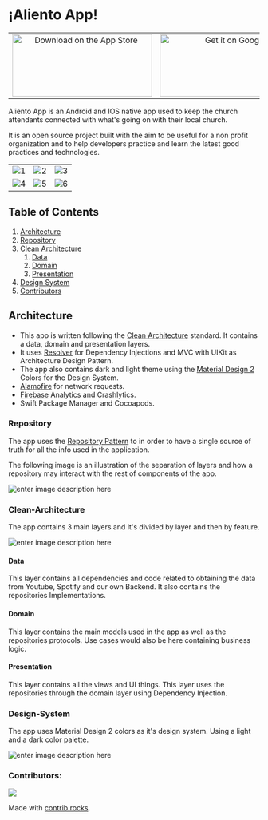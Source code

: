 
# ¡Aliento App!

|      |      | 
| :--: | :--: |
|  <a href='https://apps.apple.com/mx/app/aliento-de-vida-app/id6451156283?l=en-GB'><img alt='Download on the App Store' src='https://developer.apple.com/assets/elements/badges/download-on-the-app-store.svg' width="280" height="125"/></a>  |  <a href='https://play.google.com/store/apps/details?id=com.alientodevida.app'><img alt='Get it on Google Play' src='https://play.google.com/intl/en_us/badges/static/images/badges/en_badge_web_generic.png' width="323" height="125"/></a>  |

Aliento App is an Android and IOS native app used to keep the church attendants connected with what's going on with their local church.

It is an open source project built with the aim to be useful for a non profit organization and to help developers practice and learn the latest good practices and technologies.

|    |    |    | 
| -- | -- | -- |
![1](https://i.imgur.com/e8SoPGc.png) | ![2](https://i.imgur.com/kua9b2n.png)|![3](https://i.imgur.com/HEIAOnW.png)
|![4](https://i.imgur.com/pDWrVpD.png)|![5](https://i.imgur.com/pPpfjCi.png) | ![6](https://i.imgur.com/PJCkc5q.png) |

## Table of Contents

1. [Architecture](#architecture)
2. [Repository](#repository)
3. [Clean Architecture](#clean-architecture)
    1. [Data](#data)
    2. [Domain](#domain)
    3. [Presentation](#presentation)
4. [Design System](#design-system)
5. [Contributors](#contributors)

## Architecture

 - This app is written following the [Clean Architecture](https://tech.olx.com/clean-architecture-and-mvvm-on-ios-c9d167d9f5b3) standard. It
   contains a data, domain and presentation layers.  
 - It uses [Resolver](https://github.com/hmlongco/Resolver) for Dependency Injections and MVC with UIKit as Architecture Design Pattern.  
 - The app also contains dark and light theme using the [Material Design 2](https://m3.material.io/) Colors for the Design System.
 - [Alamofire](https://github.com/Alamofire/Alamofire) for network requests.
 - [Firebase](https://firebase.google.com/) Analytics and Crashlytics.
 - Swift Package Manager and Cocoapods.

### Repository

The app uses the [Repository Pattern](https://medium.com/tiendeo-tech/ios-repository-pattern-in-swift-85a8c62bf436) to in order to have a single source of truth for all the info used in the application. 

The following image is an illustration of the separation of layers and how a repository may interact with the rest of components of the app.

![enter image description here](https://miro.medium.com/v2/resize:fit:1400/format:webp/1*9xT1CgG_pp-s4MwmKTn6Zw.png)

### Clean-Architecture
The app contains 3 main layers and it's divided by layer and then by feature.

![enter image description here](https://miro.medium.com/v2/resize:fit:1400/format:webp/1*0R0r00uF1RyRFxkxo3HVDg.png)

#### Data
This layer contains all dependencies and code related to obtaining the data from Youtube, Spotify and our own Backend. It also contains the repositories Implementations.

#### Domain
This layer contains the main models used in the app as well as the repositories protocols. Use cases would also be here containing business logic.

#### Presentation
This layer contains all the views and UI things. This layer uses the repositories through the domain layer using Dependency Injection.

### Design-System
The app uses Material Design 2 colors as it's design system. Using a light and a dark color palette.

![enter image description here](https://lh3.googleusercontent.com/k6WO1fd7T40A9JvSVfHqs0CPLFyTEDCecsVGxEDhOaTP0wUTPYOVVkxt60hKxBprgNoMqs8OyKqtlaQ4tDBtQJs-fTcZrpZEjxhUVQ=w1064-v0)
### Contributors:
<a href="https://github.com/pegongorasep/aliento-app-ios/graphs/contributors">
  <img src="https://contrib.rocks/image?repo=pegongorasep/aliento-app-ios" />
</a>

Made with [contrib.rocks](https://contrib.rocks).
